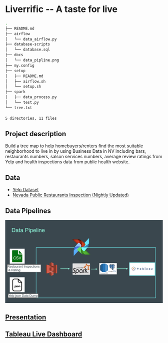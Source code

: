 # Liverrific  -- A taste for live
```bash
.
├── README.md
├── airflow
│   └── data_airflow.py
├── database-scripts
│   └── database.sql
├── docs
│   └── data_pipline.png
├── my.config
├── setup
│   ├── README.md
│   ├── airflow.sh
│   └── setup.sh
├── spark
│   ├── data_process.py
│   └── test.py
└── tree.txt

5 directories, 11 files
```
## Project description
  Build a tree map to help homebuyers/renters find the most suitable neighborhood to live in by using Business Data in NV including bars, restaurants numbers, salson services numbers, average review ratings from Yelp and health inspections data from  public health website.
## Data
* [Yelp Dataset]( https://www.yelp.com/dataset/challenge)
* [Nevada Public Restaurants Inspection (Nightly Updated)](https://www.southernnevadahealthdistrict.org/permits-and-regulations/restaurant-inspections/developers/)
## Data Pipelines
![alt text](https://github.com/YOUYOU1205/YelpNeighborhoodBigData/blob/master/docs/data_pipline.png)
## [Presentation](https://docs.google.com/presentation/d/1C_Ha0p8UNBicNgH8PRNr1ngIRTo2BEkW/edit#slide=id.p1)
## [Tableau Live Dashboard](https://public.tableau.com/profile/carrie.liu#!/vizhome/business_Category/BusinessRatingsinUnitedStates?publish=yes)
